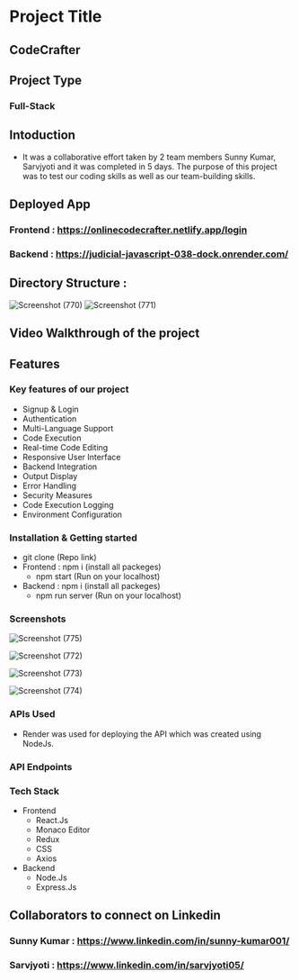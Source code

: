 # Project Title
## CodeCrafter

## Project Type
### Full-Stack

## Intoduction
- It was a collaborative effort taken by 2 team members Sunny Kumar, Sarvjyoti and it was completed in 5 days. The purpose of this project was to test our coding skills as well as our team-building skills.

## Deployed App
### Frontend : https://onlinecodecrafter.netlify.app/login
### Backend : https://judicial-javascript-038-dock.onrender.com/
## Directory Structure : 
![Screenshot (770)](https://github.com/user-attachments/assets/952091a5-6ba7-4d93-ae1d-37b79d8a2837) ![Screenshot (771)](https://github.com/user-attachments/assets/6e701c7b-f709-4266-a84d-f2e676623df5)

## Video Walkthrough of the project

## Features
### Key features of our project
- Signup & Login 
- Authentication
- Multi-Language Support
- Code Execution
- Real-time Code Editing
- Responsive User Interface
- Backend Integration
- Output Display
- Error Handling
- Security Measures
- Code Execution Logging
- Environment Configuration
  
### Installation & Getting started
- git clone (Repo link)
- Frontend : npm i (install all packeges)
    - npm start (Run on your localhost)
- Backend : npm i (install all packeges)
    - npm run server (Run on your localhost)

### Screenshots
![Screenshot (775)](https://github.com/user-attachments/assets/dbcc2e39-d7de-49d3-b233-be553f10f157)

![Screenshot (772)](https://github.com/user-attachments/assets/fee3a7c1-0d18-407e-b5b6-95e13330f562)

![Screenshot (773)](https://github.com/user-attachments/assets/c69d215d-9715-43f0-8553-a2c8c78dcee0)

![Screenshot (774)](https://github.com/user-attachments/assets/2f148e1f-8c4e-4109-ad39-37ebff1fc424)


### APIs Used
- Render was used for deploying the API which was created using NodeJs.

### API Endpoints

### Tech Stack
- Frontend
   - React.Js
   - Monaco Editor
   - Redux
   - CSS
   - Axios
- Backend
   - Node.Js
   - Express.Js
## Collaborators to connect on Linkedin
### Sunny Kumar : https://www.linkedin.com/in/sunny-kumar001/
### Sarvjyoti : https://www.linkedin.com/in/sarvjyoti05/
